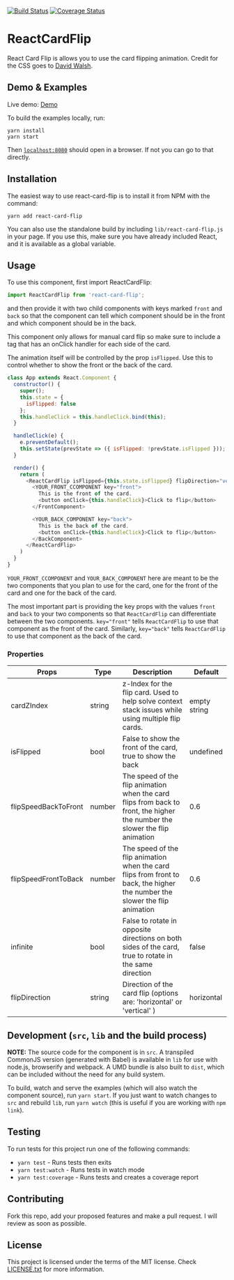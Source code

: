 [![Build Status](https://travis-ci.org/AaronCCWong/react-card-flip.svg?branch=master)](https://travis-ci.org/AaronCCWong/react-card-flip)
[![Coverage Status](https://coveralls.io/repos/github/AaronCCWong/react-card-flip/badge.svg?branch=master)](https://coveralls.io/github/AaronCCWong/react-card-flip?branch=master)

# ReactCardFlip

React Card Flip is allows you to use the card flipping animation. Credit for the
CSS goes to [David Walsh](https://davidwalsh.name/css-flip).

## Demo & Examples

Live demo: [Demo](https://aaronccwong.github.io/react-card-flip/)

To build the examples locally, run:

```
yarn install
yarn start
```

Then [`localhost:8080`](http://localhost:8080) should open in a browser. If not
you can go to that directly.

## Installation

The easiest way to use react-card-flip is to install it from NPM with the
command:

```
yarn add react-card-flip
```

You can also use the standalone build by including `lib/react-card-flip.js` in
your page. If you use this, make sure you have already included React, and it is
available as a global variable.

## Usage

To use this component, first import ReactCardFlip:

```javascript
import ReactCardFlip from 'react-card-flip';
```

and then provide it with two child components with keys marked `front` and `back`
so that the component can tell which component should be in the front and which
component should be in the back.

This component only allows for manual card flip so make sure to include a tag
that has an onClick handler for each side of the card.

The animation itself will be controlled by the prop `isFlipped`. Use this to
control whether to show the front or the back of the card.

```javascript
class App extends React.Component {
  constructor() {
    super();
    this.state = {
      isFlipped: false
    };
    this.handleClick = this.handleClick.bind(this);
  }

  handleClick(e) {
    e.preventDefault();
    this.setState(prevState => ({ isFlipped: !prevState.isFlipped }));
  }

  render() {
    return (
      <ReactCardFlip isFlipped={this.state.isFlipped} flipDirection="vertical">
        <YOUR_FRONT_CCOMPONENT key="front">
          This is the front of the card.
          <button onClick={this.handleClick}>Click to flip</button>
        </FrontComponent>

        <YOUR_BACK_COMPONENT key="back">
          This is the back of the card.
          <button onClick={this.handleClick}>Click to flip</button>
        </BackComponent>
      </ReactCardFlip>
    )
  }
}
```

`YOUR_FRONT_CCOMPONENT` and `YOUR_BACK_COMPONENT` here are meant to be the two
components that you plan to use for the card, one for the front of the card
and one for the back of the card.

The most important part is providing the key props with the values `front` and
`back` to your two components so that `ReactCardFlip` can differentiate between
the two components. `key="front"` tells `ReactCardFlip` to use that component as
the front of the card. Similarly, `key="back"` tells `ReactCardFlip` to use that
component as the back of the card.

### Properties

| Props                | Type   | Description                                                                                                                 | Default      |
| -------------------- | ------ | --------------------------------------------------------------------------------------------------------------------------- | ------------ |
| cardZIndex           | string | z-Index for the flip card. Used to help solve context stack issues while using multiple flip cards.                         | empty string |
| isFlipped            | bool   | False to show the front of the card, true to show the back                                                                  | undefined    |
| flipSpeedBackToFront | number | The speed of the flip animation when the card flips from back to front, the higher the number the slower the flip animation | 0.6          |
| flipSpeedFrontToBack | number | The speed of the flip animation when the card flips from front to back, the higher the number the slower the flip animation | 0.6          |
| infinite             | bool   | False to rotate in opposite directions on both sides of the card, true to rotate in the same direction                      | false        |
| flipDirection        | string | Direction of the card flip (options are: 'horizontal' or 'vertical' )                                                       | horizontal   |

## Development (`src`, `lib` and the build process)

**NOTE:** The source code for the component is in `src`. A transpiled CommonJS version (generated with Babel) is available in `lib` for use with node.js, browserify and webpack. A UMD bundle is also built to `dist`, which can be included without the need for any build system.

To build, watch and serve the examples (which will also watch the component source), run `yarn start`. If you just want to watch changes to `src` and rebuild `lib`, run `yarn watch` (this is useful if you are working with `npm link`).

## Testing

To run tests for this project run one of the following commands:

- `yarn test` - Runs tests then exits
- `yarn test:watch` - Runs tests in watch mode
- `yarn test:coverage` - Runs tests and creates a coverage report

## Contributing

Fork this repo, add your proposed features and make a pull request. I will
review as soon as possible.

## License

This project is licensed under the terms of the MIT license. Check [LICENSE.txt](https://github.com/AaronCCWong/react-remark/blob/master/LICENSE.txt)
for more information.
